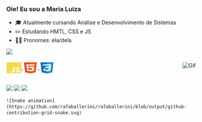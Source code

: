 ### Oie! Eu sou a Maria Luiza

- 🎓 Atualmente cursando Análise e Desenvolvimento de Sistemas
- ✏️ Estudando HMTL, CSS e JS
- 🏳️‍🌈 Pronomes: ela/dela

<div>
  <a href="https://github.com/marialgomes">
  <img height="180em" src="https://github-readme-stats.vercel.app/api?username=Marialgomes&show_icons=true&theme=onedark&include_all_commits=true&count_private=true"/>
</div>
<div style="display: inline_block"><br>
  <img align="center" alt="Js" height="30" width="40" src="https://raw.githubusercontent.com/devicons/devicon/master/icons/javascript/javascript-plain.svg">
  <img align="center" alt="HTML" height="30" width="40" src="https://raw.githubusercontent.com/devicons/devicon/master/icons/html5/html5-original.svg">
  <img align="center" alt="CSS" height="30" width="40" src="https://raw.githubusercontent.com/devicons/devicon/master/icons/css3/css3-original.svg">

  <img align="right" alt="Gif" src="https://media.discordapp.net/attachments/741458346497933384/882798488096743514/Webp.net-gifmaker.gif?width=150&height=150">
</div>
  
  ##
 
<div> 
  <a href="https://instagram.com/mahlug" target="_blank"><img src="https://img.shields.io/badge/-Instagram-%23E4405F?style=for-the-badge&logo=instagram&logoColor=white" target="_blank"></a>
  <a href = "mailto:gomesmluiza@gmail.com"><img src="https://img.shields.io/badge/-Gmail-%23333?style=for-the-badge&logo=gmail&logoColor=white" target="_blank"></a>
  <a href="https://www.linkedin.com/in/maria-luiza-gomes-3775a9b6/" target="_blank"><img src="https://img.shields.io/badge/-LinkedIn-%230077B5?style=for-the-badge&logo=linkedin&logoColor=white" target="_blank"></a> 
 
    ![Snake animation](https://github.com/rafaballerini/rafaballerini/blob/output/github-contribution-grid-snake.svg)
 
</div>

